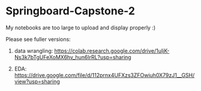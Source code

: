 # Springboard-Capstone-2

My notebooks are too large to upload and display properly :)

Please see fuller versions:
1. data wrangling: https://colab.research.google.com/drive/1uIjK-Ns3k7bTgUFeXoMX6hv_hun6lrRL?usp=sharing

2. EDA: https://drive.google.com/file/d/112prnx4UFXzs3ZFOwiuh0X79zJ1__GSH/view?usp=sharing
